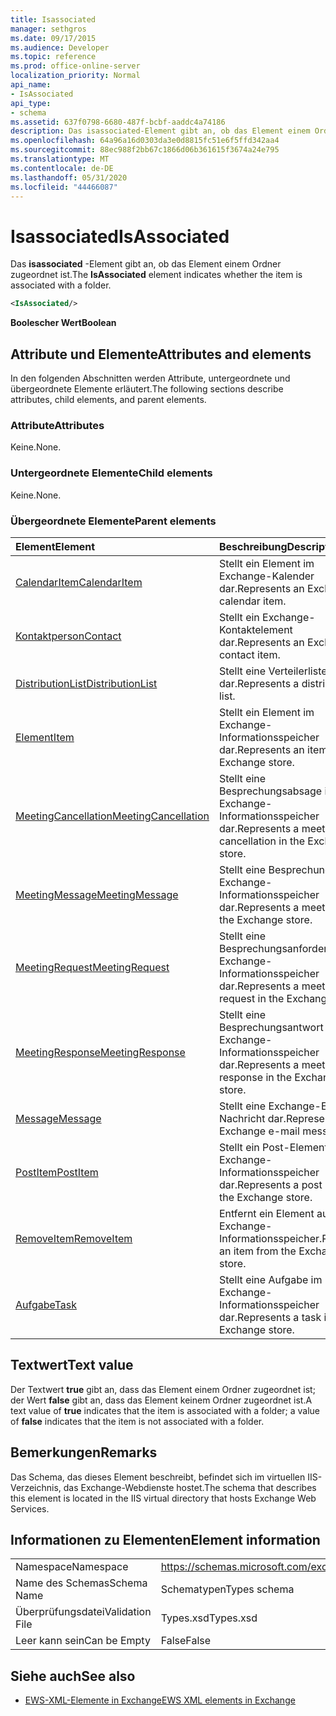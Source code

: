 ```yaml
---
title: Isassociated
manager: sethgros
ms.date: 09/17/2015
ms.audience: Developer
ms.topic: reference
ms.prod: office-online-server
localization_priority: Normal
api_name:
- IsAssociated
api_type:
- schema
ms.assetid: 637f0798-6680-487f-bcbf-aaddc4a74186
description: Das isassociated-Element gibt an, ob das Element einem Ordner zugeordnet ist.
ms.openlocfilehash: 64a96a16d0303da3e0d8815fc51e6f5ffd342aa4
ms.sourcegitcommit: 88ec988f2bb67c1866d06b361615f3674a24e795
ms.translationtype: MT
ms.contentlocale: de-DE
ms.lasthandoff: 05/31/2020
ms.locfileid: "44466087"
---
```

# <a name="isassociated"></a><span data-ttu-id="3f680-103">Isassociated</span><span class="sxs-lookup"><span data-stu-id="3f680-103">IsAssociated</span></span>

<span data-ttu-id="3f680-104">Das **isassociated** -Element gibt an, ob das Element einem Ordner zugeordnet ist.</span><span class="sxs-lookup"><span data-stu-id="3f680-104">The **IsAssociated** element indicates whether the item is associated with a folder.</span></span> 
  
```XML
<IsAssociated/>
```

 <span data-ttu-id="3f680-105">**Boolescher Wert**</span><span class="sxs-lookup"><span data-stu-id="3f680-105">**Boolean**</span></span>
## <a name="attributes-and-elements"></a><span data-ttu-id="3f680-106">Attribute und Elemente</span><span class="sxs-lookup"><span data-stu-id="3f680-106">Attributes and elements</span></span>

<span data-ttu-id="3f680-107">In den folgenden Abschnitten werden Attribute, untergeordnete und übergeordnete Elemente erläutert.</span><span class="sxs-lookup"><span data-stu-id="3f680-107">The following sections describe attributes, child elements, and parent elements.</span></span>
  
### <a name="attributes"></a><span data-ttu-id="3f680-108">Attribute</span><span class="sxs-lookup"><span data-stu-id="3f680-108">Attributes</span></span>

<span data-ttu-id="3f680-109">Keine.</span><span class="sxs-lookup"><span data-stu-id="3f680-109">None.</span></span>
  
### <a name="child-elements"></a><span data-ttu-id="3f680-110">Untergeordnete Elemente</span><span class="sxs-lookup"><span data-stu-id="3f680-110">Child elements</span></span>

<span data-ttu-id="3f680-111">Keine.</span><span class="sxs-lookup"><span data-stu-id="3f680-111">None.</span></span>
  
### <a name="parent-elements"></a><span data-ttu-id="3f680-112">Übergeordnete Elemente</span><span class="sxs-lookup"><span data-stu-id="3f680-112">Parent elements</span></span>

|<span data-ttu-id="3f680-113">**Element**</span><span class="sxs-lookup"><span data-stu-id="3f680-113">**Element**</span></span>|<span data-ttu-id="3f680-114">**Beschreibung**</span><span class="sxs-lookup"><span data-stu-id="3f680-114">**Description**</span></span>|
|:-----|:-----|
|[<span data-ttu-id="3f680-115">CalendarItem</span><span class="sxs-lookup"><span data-stu-id="3f680-115">CalendarItem</span></span>](calendaritem.md) <br/> |<span data-ttu-id="3f680-116">Stellt ein Element im Exchange-Kalender dar.</span><span class="sxs-lookup"><span data-stu-id="3f680-116">Represents an Exchange calendar item.</span></span>  <br/> |
|[<span data-ttu-id="3f680-117">Kontaktperson</span><span class="sxs-lookup"><span data-stu-id="3f680-117">Contact</span></span>](contact.md) <br/> |<span data-ttu-id="3f680-118">Stellt ein Exchange-Kontaktelement dar.</span><span class="sxs-lookup"><span data-stu-id="3f680-118">Represents an Exchange contact item.</span></span>  <br/> |
|[<span data-ttu-id="3f680-119">DistributionList</span><span class="sxs-lookup"><span data-stu-id="3f680-119">DistributionList</span></span>](distributionlist.md) <br/> |<span data-ttu-id="3f680-120">Stellt eine Verteilerliste dar.</span><span class="sxs-lookup"><span data-stu-id="3f680-120">Represents a distribution list.</span></span>  <br/> |
|[<span data-ttu-id="3f680-121">Element</span><span class="sxs-lookup"><span data-stu-id="3f680-121">Item</span></span>](item.md) <br/> |<span data-ttu-id="3f680-122">Stellt ein Element im Exchange-Informationsspeicher dar.</span><span class="sxs-lookup"><span data-stu-id="3f680-122">Represents an item in the Exchange store.</span></span>  <br/> |
|[<span data-ttu-id="3f680-123">MeetingCancellation</span><span class="sxs-lookup"><span data-stu-id="3f680-123">MeetingCancellation</span></span>](meetingcancellation.md) <br/> |<span data-ttu-id="3f680-124">Stellt eine Besprechungsabsage im Exchange-Informationsspeicher dar.</span><span class="sxs-lookup"><span data-stu-id="3f680-124">Represents a meeting cancellation in the Exchange store.</span></span>  <br/> |
|[<span data-ttu-id="3f680-125">MeetingMessage</span><span class="sxs-lookup"><span data-stu-id="3f680-125">MeetingMessage</span></span>](meetingmessage.md) <br/> |<span data-ttu-id="3f680-126">Stellt eine Besprechung im Exchange-Informationsspeicher dar.</span><span class="sxs-lookup"><span data-stu-id="3f680-126">Represents a meeting in the Exchange store.</span></span>  <br/> |
|[<span data-ttu-id="3f680-127">MeetingRequest</span><span class="sxs-lookup"><span data-stu-id="3f680-127">MeetingRequest</span></span>](meetingrequest.md) <br/> |<span data-ttu-id="3f680-128">Stellt eine Besprechungsanforderung im Exchange-Informationsspeicher dar.</span><span class="sxs-lookup"><span data-stu-id="3f680-128">Represents a meeting request in the Exchange store.</span></span>  <br/> |
|[<span data-ttu-id="3f680-129">MeetingResponse</span><span class="sxs-lookup"><span data-stu-id="3f680-129">MeetingResponse</span></span>](meetingresponse.md) <br/> |<span data-ttu-id="3f680-130">Stellt eine Besprechungsantwort im Exchange-Informationsspeicher dar.</span><span class="sxs-lookup"><span data-stu-id="3f680-130">Represents a meeting response in the Exchange store.</span></span>  <br/> |
|[<span data-ttu-id="3f680-131">Message</span><span class="sxs-lookup"><span data-stu-id="3f680-131">Message</span></span>](message-ex15websvcsotherref.md) <br/> |<span data-ttu-id="3f680-132">Stellt eine Exchange-E-Mail-Nachricht dar.</span><span class="sxs-lookup"><span data-stu-id="3f680-132">Represents an Exchange e-mail message.</span></span>  <br/> |
|[<span data-ttu-id="3f680-133">PostItem</span><span class="sxs-lookup"><span data-stu-id="3f680-133">PostItem</span></span>](postitem.md) <br/> |<span data-ttu-id="3f680-134">Stellt ein Post-Element im Exchange-Informationsspeicher dar.</span><span class="sxs-lookup"><span data-stu-id="3f680-134">Represents a post item in the Exchange store.</span></span>  <br/> |
|[<span data-ttu-id="3f680-135">RemoveItem</span><span class="sxs-lookup"><span data-stu-id="3f680-135">RemoveItem</span></span>](removeitem.md) <br/> |<span data-ttu-id="3f680-136">Entfernt ein Element aus dem Exchange-Informationsspeicher.</span><span class="sxs-lookup"><span data-stu-id="3f680-136">Removes an item from the Exchange store.</span></span>  <br/> |
|[<span data-ttu-id="3f680-137">Aufgabe</span><span class="sxs-lookup"><span data-stu-id="3f680-137">Task</span></span>](task.md) <br/> |<span data-ttu-id="3f680-138">Stellt eine Aufgabe im Exchange-Informationsspeicher dar.</span><span class="sxs-lookup"><span data-stu-id="3f680-138">Represents a task in the Exchange store.</span></span>  <br/> |
   
## <a name="text-value"></a><span data-ttu-id="3f680-139">Textwert</span><span class="sxs-lookup"><span data-stu-id="3f680-139">Text value</span></span>

<span data-ttu-id="3f680-140">Der Textwert **true** gibt an, dass das Element einem Ordner zugeordnet ist; der Wert **false** gibt an, dass das Element keinem Ordner zugeordnet ist.</span><span class="sxs-lookup"><span data-stu-id="3f680-140">A text value of **true** indicates that the item is associated with a folder; a value of **false** indicates that the item is not associated with a folder.</span></span> 
  
## <a name="remarks"></a><span data-ttu-id="3f680-141">Bemerkungen</span><span class="sxs-lookup"><span data-stu-id="3f680-141">Remarks</span></span>

<span data-ttu-id="3f680-142">Das Schema, das dieses Element beschreibt, befindet sich im virtuellen IIS-Verzeichnis, das Exchange-Webdienste hostet.</span><span class="sxs-lookup"><span data-stu-id="3f680-142">The schema that describes this element is located in the IIS virtual directory that hosts Exchange Web Services.</span></span>
  
## <a name="element-information"></a><span data-ttu-id="3f680-143">Informationen zu Elementen</span><span class="sxs-lookup"><span data-stu-id="3f680-143">Element information</span></span>

|||
|:-----|:-----|
|<span data-ttu-id="3f680-144">Namespace</span><span class="sxs-lookup"><span data-stu-id="3f680-144">Namespace</span></span>  <br/> |https://schemas.microsoft.com/exchange/services/2006/types  <br/> |
|<span data-ttu-id="3f680-145">Name des Schemas</span><span class="sxs-lookup"><span data-stu-id="3f680-145">Schema Name</span></span>  <br/> |<span data-ttu-id="3f680-146">Schematypen</span><span class="sxs-lookup"><span data-stu-id="3f680-146">Types schema</span></span>  <br/> |
|<span data-ttu-id="3f680-147">Überprüfungsdatei</span><span class="sxs-lookup"><span data-stu-id="3f680-147">Validation File</span></span>  <br/> |<span data-ttu-id="3f680-148">Types.xsd</span><span class="sxs-lookup"><span data-stu-id="3f680-148">Types.xsd</span></span>  <br/> |
|<span data-ttu-id="3f680-149">Leer kann sein</span><span class="sxs-lookup"><span data-stu-id="3f680-149">Can be Empty</span></span>  <br/> |<span data-ttu-id="3f680-150">False</span><span class="sxs-lookup"><span data-stu-id="3f680-150">False</span></span>  <br/> |
   
## <a name="see-also"></a><span data-ttu-id="3f680-151">Siehe auch</span><span class="sxs-lookup"><span data-stu-id="3f680-151">See also</span></span>



- [<span data-ttu-id="3f680-152">EWS-XML-Elemente in Exchange</span><span class="sxs-lookup"><span data-stu-id="3f680-152">EWS XML elements in Exchange</span></span>](ews-xml-elements-in-exchange.md)

